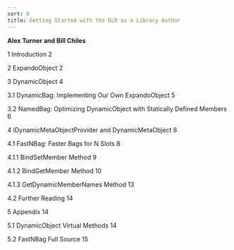 ```yaml
---
sort: 0
title: Getting Started with the DLR as a Library Author
---
```


**Alex Turner and Bill Chiles**

1 Introduction 2

2 ExpandoObject 2

3 DynamicObject 4

3.1 DynamicBag: Implementing Our Own ExpandoObject 5

3.2 NamedBag: Optimizing DynamicObject with Statically Defined Members 6

4 IDynamicMetaObjectProvider and DynamicMetaObject 8

4.1 FastNBag: Faster Bags for N Slots 8

4.1.1 BindSetMember Method 9

4.1.2 BindGetMember Method 10

4.1.3 GetDynamicMemberNames Method 13

4.2 Further Reading 14

5 Appendix 14

5.1 DynamicObject Virtual Methods 14

5.2 FastNBag Full Source 15

